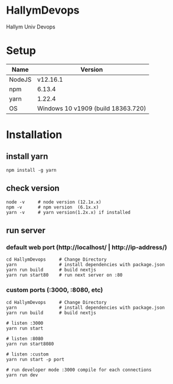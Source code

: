# HallymDevops
Hallym Univ Devops


# Setup
Name | Version
------------ | -------------
NodeJS | v12.16.1
npm | 6.13.4
yarn | 1.22.4
OS | Windows 10 v1909 (build 18363.720)

# Installation
## install yarn
``` 
npm install -g yarn 
```
## check version
```
node -v     # node version (12.1x.x)
npm -v      # npm version  (6.1x.x)
yarn -v     # yarn version(1.2x.x) if installed
```
## run server
### default web port (http://localhost/ | http://ip-address/)
```
cd HallymDevops     # Change Directory
yarn                # install dependencies with package.json
yarn run build      # build nextjs
yarn run start80    # run next server on :80
```
### custom ports (:3000, :8080, etc)
```
cd HallymDevops     # Change Directory
yarn                # install dependencies with package.json
yarn run build      # build nextjs

# listen :3000
yarn run start

# listen :8080
yarn run start8080

# listen :custom
yarn run start -p port

# run developer mode :3000 compile for each connections
yarn run dev
